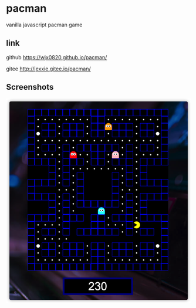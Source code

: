 # pacman

vanilla javascript pacman game

## link

github
https://wjx0820.github.io/pacman/

gitee
http://jexxie.gitee.io/pacman/

## Screenshots

![](/screenshot/pacman.png)

